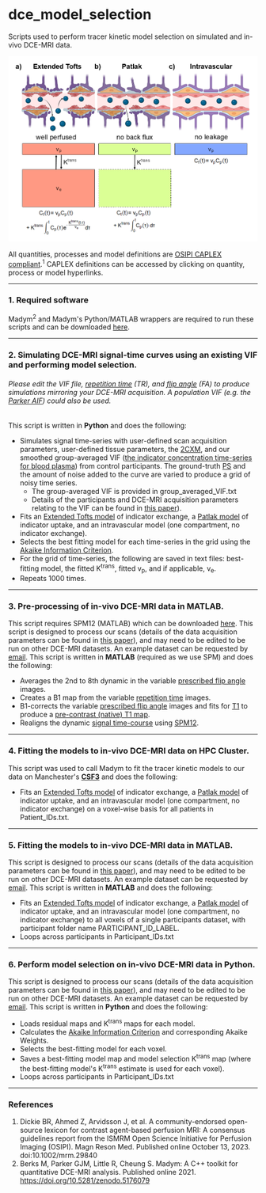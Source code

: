 # dce_model_selection
Scripts used to perform tracer kinetic model selection on simulated and in-vivo DCE-MRI data.

<p align="center">
<img src="images/Figure1.png" width="750">
</p>

All quantities, processes and model definitions are [OSIPI CAPLEX compliant](https://doi.org/10.1002/mrm.29840).<sup>1</sup> CAPLEX definitions can be accessed by clicking on quantity, process or model hyperlinks.

---
### 1. Required software
Madym<sup>2</sup> and Madym's Python/MATLAB wrappers are required to run these scripts and can be downloaded [here](https://gitlab.com/manchester_qbi/manchester_qbi_public/madym_cxx).

--- 
### 2. Simulating DCE-MRI signal-time curves using an existing VIF and performing model selection. 
###### Please edit the VIF file, [repetition time](https://osipi.github.io/OSIPI_CAPLEX/quantities/#TR) (TR), and [flip angle](https://osipi.github.io/OSIPI_CAPLEX/quantities/#Flip%20angle) (FA) to produce simulations mirroring your DCE-MRI acquisition. A population VIF (e.g. the [Parker AIF](https://osipi.github.io/OSIPI_CAPLEX/perfusionModels/#ParkerAIF)) could also be used.
This script is written in **Python** and does the following:
- Simulates signal time-series with user-defined scan acquisition parameters, user-defined tissue parameters, the [2CXM](https://osipi.github.io/OSIPI_CAPLEX/perfusionModels/#2CXM), and our smoothed group-averaged VIF ([the indicator concentration time-series for blood plasma](https://osipi.github.io/OSIPI_CAPLEX/quantities/#C)) from control participants. The ground-truth [PS](https://osipi.github.io/OSIPI_CAPLEX/quantities/#PS) and the amount of noise added to the curve are varied to produce a grid of noisy time series. 
  - The group-averaged VIF is provided in group_averaged_VIF.txt
  - Details of the participants and DCE-MRI acquisition parameters relating to the VIF can be found in [this paper](https://doi.org/10.3389/fphys.2020.593026)).
- Fits an [Extended Tofts model](https://osipi.github.io/OSIPI_CAPLEX/perfusionModels/#ETM) of indicator exchange, a [Patlak model](https://osipi.github.io/OSIPI_CAPLEX/perfusionModels/#Patlak) of indicator uptake, and an intravascular model (one compartment, no indicator exchange).
- Selects the best fitting model for each time-series in the grid using the [Akaike Information Criterion](https://osipi.github.io/OSIPI_CAPLEX/quantities/#AIC).
- For the grid of time-series, the following are saved in text files: best-fitting model, the fitted K<sup>trans</sup>, fitted v<sub>p</sub>, and if applicable, v<sub>e</sub>.
- Repeats 1000 times.

---
### 3. Pre-processing of in-vivo DCE-MRI data in MATLAB.
This script requires SPM12 (MATLAB) which can be downloaded [here](https://www.fil.ion.ucl.ac.uk/spm/docs/). 
This script is designed to process our scans (details of the data acquisition parameters can be found in [this paper](https://doi.org/10.3389/fphys.2020.593026)), and may need to be edited to be run on other DCE-MRI datasets. An example dataset can be requested by [email](olivia.jones-4@manchester.ac.uk). This script is written in **MATLAB** (required as we use SPM) and does the following:
- Averages the 2nd to 8th dynamic in the variable [prescribed flip angle](https://osipi.github.io/OSIPI_CAPLEX/quantities/#Flip%20angle) images.
- Creates a B1 map from the variable [repetition time](https://osipi.github.io/OSIPI_CAPLEX/quantities/#TR) images.
- B1-corrects the variable [prescribed flip angle](https://osipi.github.io/OSIPI_CAPLEX/quantities/#Flip%20angle) images and fits for [T1](https://osipi.github.io/OSIPI_CAPLEX/perfusionProcesses/#EstimateR10) to produce a [pre-contrast (native) T1 map](https://osipi.github.io/OSIPI_CAPLEX/perfusionProcesses/#EstimateR10).
- Realigns the dynamic [signal time-course](https://osipi.github.io/OSIPI_CAPLEX/quantities/#S) using [SPM12](https://www.fil.ion.ucl.ac.uk/spm/docs/). 

---
### 4. Fitting the models to in-vivo DCE-MRI data on HPC Cluster.
This script was used to call Madym to fit the tracer kinetic models to our data on Manchester's **[CSF3](https://research-it.manchester.ac.uk/services/the-computational-shared-facility-csf/)** and does the following:
- Fits an [Extended Tofts model](https://osipi.github.io/OSIPI_CAPLEX/perfusionModels/#ETM) of indicator exchange, a [Patlak model](https://osipi.github.io/OSIPI_CAPLEX/perfusionModels/#Patlak) of indicator uptake, and an intravascular model (one compartment, no indicator exchange) on a voxel-wise basis for all patients in Patient_IDs.txt.

---
### 5. Fitting the models to in-vivo DCE-MRI data in MATLAB. 
This script is designed to process our scans (details of the data acquisition parameters can be found in [this paper](https://doi.org/10.3389/fphys.2020.593026)), and may need to be edited to be run on other DCE-MRI datasets. An example dataset can be requested by [email](olivia.jones-4@manchester.ac.uk). This script is written in **MATLAB** and does the following:
- Fits an [Extended Tofts model](https://osipi.github.io/OSIPI_CAPLEX/perfusionModels/#ETM) of indicator exchange, a [Patlak model](https://osipi.github.io/OSIPI_CAPLEX/perfusionModels/#Patlak) of indicator uptake, and an intravascular model (one compartment, no indicator exchange) to all voxels of a single participants dataset, with participant folder name PARTICIPANT_ID_LABEL.
- Loops across participants in Participant_IDs.txt

---
### 6. Perform model selection on in-vivo DCE-MRI data in Python. 
This script is designed to process our scans (details of the data acquisition parameters can be found in [this paper](https://doi.org/10.3389/fphys.2020.593026)), and may need to be edited to be run on other DCE-MRI datasets. An example dataset can be requested by [email](olivia.jones-4@manchester.ac.uk). This script is written in **Python** and does the following:
- Loads residual maps and K<sup>trans</sup> maps for each model.
- Calculates the [Akaike Information Criterion](https://osipi.github.io/OSIPI_CAPLEX/quantities/#AIC) and corresponding Akaike Weights.
- Selects the best-fitting model for each voxel.
- Saves a best-fitting model map and model selection K<sup>trans</sup> map (where the best-fitting model's K<sup>trans</sup> estimate is used for each voxel). 
- Loops across participants in Participant_IDs.txt

---
### References
1. Dickie BR, Ahmed Z, Arvidsson J, et al. A community-endorsed open-source lexicon for contrast agent-based perfusion MRI: A consensus guidelines report from the ISMRM Open Science Initiative for Perfusion Imaging (OSIPI). Magn Reson Med. Published online October 13, 2023. doi:10.1002/mrm.29840
2. Berks M, Parker GJM, Little R, Cheung S. Madym: A C++ toolkit for quantitative DCE-MRI analysis. Published online 2021. https://doi.org/10.5281/zenodo.5176079
